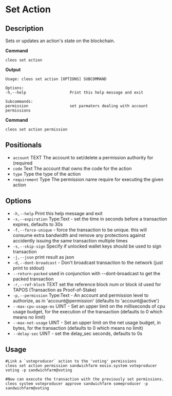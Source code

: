 # Set Action
## Description

Sets or updates an action's state on the blockchain.

**Command**

    cleos set action

**Output**

    Usage: cleos set action [OPTIONS] SUBCOMMAND

    Options:
    -h,--help                   Print this help message and exit

    Subcommands:
    permission                  set parmaters dealing with account permissions

**Command**

    cleos set action permission

## Positionals

* `account` TEXT The account to set/delete a permission authority for (required
* `code` Text The account that owns the code for the action
* `type` Type the type of the action
* `requirement` Type The permission name require for executing the given action

## Options

* `-h,--help` Print this help message and exit
* `-x,--expiration` Type:Text - set the time in seconds before a transaction expires, defaults to 30s
* `-f,--force-unique` - force the transaction to be unique. this will consume extra bandwidth and remove any protections against accidently issuing the same transaction multiple times
* `-s,--skip-sign` Specify if unlocked wallet keys should be used to sign transaction
* `-j,--json` print result as json
* `-d,--dont-broadcast` - Don't broadcast transaction to the network (just print to stdout)
* `--return-packed` used in conjunction with --dont-broadcast to get the packed transaction
* `-r,--ref-block` TEXT set the reference block num or block id used for TAPOS (Transaction as Proof-of-Stake)
* `-p,--permission` Type:Text - An account and permission level to authorize, as in 'account@permission' (defaults to 'account@active')
* `--max-cpu-usage-ms` UINT - Set an upper limit on the milliseconds of cpu usage budget, for the execution of the transaction (defaults to 0 which means no limit)
* `--max-net-usage` UINT - Set an upper limit on the net usage budget, in bytes, for the transaction (defaults to 0 which means no limit)
* `--delay-sec` UINT - set the delay_sec seconds, defaults to 0s

## Usage

    #Link a `voteproducer` action to the 'voting' permissions
    cleos set action permission sandwichfarm eosio.system voteproducer voting -p sandwichfarm@voting

    #Now can execute the transaction with the previously set permissions. 
    cleos system voteproducer approve sandwichfarm someproducer -p sandwichfarm@voting